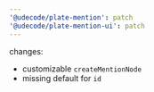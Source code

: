 ```yaml
---
'@udecode/plate-mention': patch
'@udecode/plate-mention-ui': patch
---
```


changes:
- customizable `createMentionNode`
- missing default for `id` 
